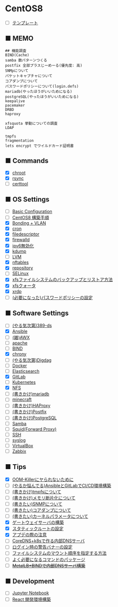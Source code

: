 # CentOS8
- [ ] [テンプレート](https://github.com/thetaru/memorandum/tree/master/OS/Linux/CentOS8/_Template)
## ■ MEMO
```
## 機能調査
BIND(Cache)
samba 数パターンつくる
postfix 全部プラスじーめーる(優先度: 高)
SNMpについて
パケットキャプチャについて
コアダンプについて
パスワードポリシーについて(login.defs)
mariadb(やったほうがいいためになる)
postgreSQL(やったほうがいいためになる)
keepalive
pacemaker
DRBD
haproxy

xfsquota 挙動についての調査
LDAP

tmpfs
fragmentation
lets encrypt でワイルドカード証明書
```
## ■ Commands
- [x] [chroot](https://github.com/thetaru/memorandum/edit/master/OS/Linux/CentOS8/chroot)
- [x] [rsync](https://github.com/thetaru/memorandum/edit/master/OS/Linux/CentOS8/rsync)
- [ ] [certtool](https://github.com/thetaru/memorandum/edit/master/OS/Linux/CentOS8/certtool)

## ■ OS Settings
- [ ] [Basic Configuration](https://github.com/thetaru/memorandum/edit/master/OS/Linux/CentOS8/settings)
- [ ] [CentOS8 構築手順](https://github.com/thetaru/memorandum/edit/master/OS/Linux/CentOS8/basic-configuration)
- [x] [Bonding + VLAN](https://github.com/thetaru/memorandum/edit/master/OS/Linux/CentOS8/Bonding_VLAN)
- [x] [cron](https://github.com/thetaru/memorandum/tree/master/OS/Linux/CentOS8/cron_note)
- [x] [filedescriptor](https://github.com/thetaru/memorandum/edit/master/OS/Linux/CentOS8/filedescriptor)
- [x] [firewalld](https://github.com/thetaru/memorandum/edit/master/OS/Linux/CentOS8/firewalld)
- [x] [ipv6無効化](https://github.com/thetaru/memorandum/edit/master/OS/Linux/CentOS8/Ipv6無効化)
- [x] [kdump](https://github.com/thetaru/memorandum/edit/master/OS/Linux/CentOS8/kdump)
- [ ] [LVM](https://github.com/thetaru/memorandum/edit/master/OS/Linux/CentOS8/LVM)
- [x] [nftables](https://github.com/thetaru/memorandum/edit/master/OS/Linux/CentOS8/nftables)
- [x] [repository](https://github.com/thetaru/memorandum/edit/master/OS/Linux/CentOS8/repository)
- [ ] [SELinux](https://github.com/thetaru/memorandum/edit/master/OS/Linux/CentOS8/SELinux)
- [x] [xfsファイルシステムのバックアップとリストア方法](https://github.com/thetaru/memorandum/edit/master/OS/Linux/CentOS8/xfs_backup)
- [x] [xfsクォータ](https://github.com/thetaru/memorandum/edit/master/OS/Linux/CentOS8/xfs_quota)
- [x] [xrdp](https://github.com/thetaru/memorandum/edit/master/OS/Linux/CentOS8/xrdp)
- [ ] [(必要になった)パスワードポリシーの設定](https://github.com/thetaru/memorandum/tree/master/OS/Linux/CentOS8/PasswordPolicy)

## ■ Software Settings
- [ ] [(やる気次第)389-ds](https://github.com/thetaru/memorandum/edit/master/OS/Linux/CentOS8/389-ds)
- [x] [Ansible](https://github.com/thetaru/memorandum/edit/master/OS/Linux/CentOS8/Ansible)
- [ ] [(雑)AWX](https://github.com/thetaru/memorandum/edit/master/OS/Linux/CentOS8/AWX)
- [ ] [apache](https://github.com/thetaru/memorandum/edit/master/OS/Linux/CentOS8/apache)
- [ ] [BIND](https://github.com/thetaru/memorandum/edit/master/OS/Linux/CentOS8/BIND)
- [x] [chrony](https://github.com/thetaru/memorandum/edit/master/OS/Linux/CentOS8/chrony)
- [ ] [(やる気次第)Digdag](https://github.com/thetaru/memorandum/edit/master/OS/Linux/CentOS8/digdag)
- [ ] [Docker](https://github.com/thetaru/memorandum/edit/master/OS/Linux/CentOS8/Docker)
- [ ] [Elasticsearch](https://github.com/thetaru/memorandum/edit/master/OS/Linux/CentOS8/Elasticsearch)
- [x] [GitLab](https://github.com/thetaru/memorandum/edit/master/OS/Linux/CentOS8/GitLab)
- [ ] [Kubernetes](https://github.com/thetaru/memorandum/edit/master/OS/Linux/CentOS8/k8s)
- [x] [NFS](https://github.com/thetaru/memorandum/edit/master/OS/Linux/CentOS8/nfs)
- [ ] [(書きかけ)mariadb](https://github.com/thetaru/memorandum/edit/master/OS/Linux/CentOS8/mariadb)
- [ ] [minecraft](https://github.com/thetaru/memorandum/edit/master/OS/Linux/CentOS8/minecraft)
- [ ] [(書きかけ)HAProxy](https://github.com/thetaru/memorandum/edit/master/OS/Linux/CentOS8/haproxy)
- [ ] [(書きかけ)Postfix](https://github.com/thetaru/memorandum/edit/master/OS/Linux/CentOS8/postfix)
- [ ] [(書きかけ)PostgreSQL](https://github.com/thetaru/memorandum/edit/master/OS/Linux/CentOS8/PostgreSQL)
- [ ] [Samba](https://github.com/thetaru/memorandum/edit/master/OS/Linux/CentOS8/Samba)
- [ ] [Squid(Forward Proxy)](https://github.com/thetaru/memorandum/edit/master/OS/Linux/CentOS8/Squid)
- [ ] [SSH](https://github.com/thetaru/memorandum/edit/master/OS/Linux/CentOS8/SSH)
- [ ] [syslog](https://github.com/thetaru/memorandum/edit/master/OS/Linux/CentOS8/syslog)
- [ ] [VirtualBox](https://github.com/thetaru/memorandum/edit/master/OS/Linux/CentOS8/virtualbox)
- [ ] [Zabbix](https://github.com/thetaru/memorandum/edit/master/OS/Linux/CentOS8/Zabbix)
## ■ Tips
- [x] [OOM-Killerにヤられないために](https://github.com/thetaru/memorandum/edit/master/OS/Linux/CentOS8/oom_killer)
- [ ] [(やるか悩んでる)AnsibleとGitLabでCI/CD環境構築](https://github.com/thetaru/memorandum/edit/master/OS/Linux/CentOS8/Ansible+GitLab)
- [ ] [(書きかけ)tmpfsについて](https://github.com/thetaru/memorandum/tree/master/OS/Linux/CentOS8/about_tmpfs)
- [ ] [(書きかけ)メモリ断片化について](https://github.com/thetaru/memorandum/tree/master/OS/Linux/CentOS8/memory_fragmentation)
- [ ] [(書きたい)SNMPについて](https://github.com/thetaru/memorandum/tree/master/OS/Linux/CentOS8/about_snmp)
- [ ] [(書きたい)コアダンプについて](https://github.com/thetaru/memorandum/tree/master/OS/Linux/CentOS8/about_coredump)
- [ ] [(書きたい)カーネルパラメータについて](https://github.com/thetaru/memorandum/tree/master/OS/Linux/CentOS8/about_KernelParam)
- [x] [ゲートウェイサーバの構築](https://github.com/thetaru/memorandum/tree/master/OS/Linux/CentOS8/gateway_srv)
- [x] [スタティックルートの設定](https://github.com/thetaru/memorandum/tree/master/OS/Linux/CentOS8/StaticRoute)
- [x] [アプデの際の注意](https://github.com/thetaru/memorandum/tree/master/OS/Linux/CentOS8/update_note)
- [ ] [CoreDNS+k8sで作る内部DNSサーバ](https://github.com/thetaru/memorandum/tree/master/OS/Linux/CentOS8/internal_coredns)
- [ ] [ログイン時の警告バナーの設定](https://github.com/thetaru/memorandum/tree/master/OS/Linux/CentOS8/login_banner)
- [ ] [ファイルシステムのマウント順序を指定する方法](https://github.com/thetaru/memorandum/tree/master/OS/Linux/CentOS8/mount_order)
- [ ] [よく必要になるコマンドのパッケージ](https://github.com/thetaru/memorandum/tree/master/OS/Linux/CentOS8/required_packages)
- [ ] [~~MetalLB+BINDで内部DNSサーバ構築~~](https://github.com/thetaru/memorandum/tree/master/OS/Linux/CentOS8/bind_k8s_gitlab)

## ■ Development
- [ ] [Jupyter Notebook](https://github.com/thetaru/memorandum/tree/master/OS/Linux/CentOS8/JupyterNotebook)
- [ ] [React 開発環境構築](https://github.com/thetaru/memorandum/tree/master/OS/Linux/CentOS8/development_react)
